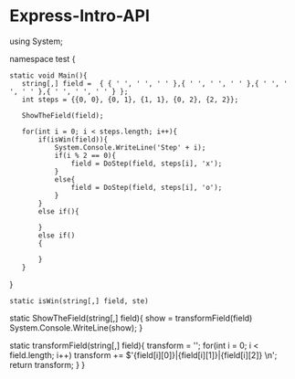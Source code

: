 # Express-Intro-API
using System;

namespace test
{   

    static void Main(){
       string[,] field =  { { ' ', ' ', ' ' },{ ' ', ' ', ' ' },{ ' ', ' ', ' ' },{ ' ', ' ', ' ' } };
       int steps = {{0, 0}, {0, 1}, {1, 1}, {0, 2}, {2, 2}};

       ShowTheField(field);

       for(int i = 0; i < steps.length; i++){
           if(isWin(field)){
               System.Console.WriteLine('Step' + i);
               if(i % 2 == 0){
                   field = DoStep(field, steps[i], 'x');
               }
               else{
                   field = DoStep(field, steps[i], 'o');
               }
           }
           else if(){

           }
           else if()
           {
                
           }
       }
   }
    
    static isWin(string[,] field, ste)

   static ShowTheField(string[,] field){
       show = transformField(field)
       System.Console.WriteLine(show);
   }

   static transformField(string[,] field){
       transform = '';
       for(int i = 0; i < field.length; i++)
           transform += $'{field[i][0]}|{field[i][1]}|{field[i][2]} \n';
       return transform;
   }
}
